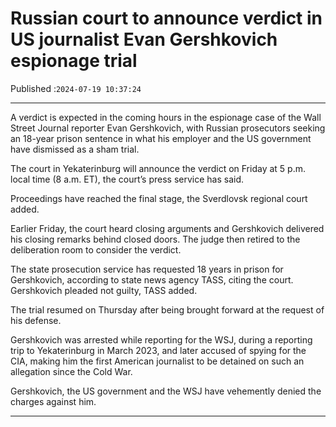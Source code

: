 # Russian court to announce verdict in US journalist Evan Gershkovich espionage trial

Published :`2024-07-19 10:37:24`

---

A verdict is expected in the coming hours in the espionage case of the Wall Street Journal reporter Evan Gershkovich, with Russian prosecutors seeking an 18-year prison sentence in what his employer and the US government have dismissed as a sham trial.

The court in Yekaterinburg will announce the verdict on Friday at 5 p.m. local time (8 a.m. ET), the court’s press service has said.

Proceedings have reached the final stage, the Sverdlovsk regional court added.

Earlier Friday, the court heard closing arguments and Gershkovich delivered his closing remarks behind closed doors. The judge then retired to the deliberation room to consider the verdict.

The state prosecution service has requested 18 years in prison for Gershkovich, according to state news agency TASS, citing the court. Gershkovich pleaded not guilty, TASS added.

The trial resumed on Thursday after being brought forward at the request of his defense.

Gershkovich was arrested while reporting for the WSJ, during a reporting trip to Yekaterinburg in March 2023, and later accused of spying for the CIA, making him the first American journalist to be detained on such an allegation since the Cold War.

Gershkovich, the US government and the WSJ have vehemently denied the charges against him.

---

